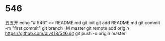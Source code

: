 # 546
五五开
echo "# 546" >> README.md
git init
git add README.md
git commit -m "first commit"
git branch -M master
git remote add origin https://github.com/div418/546.git
git push -u origin master
                
